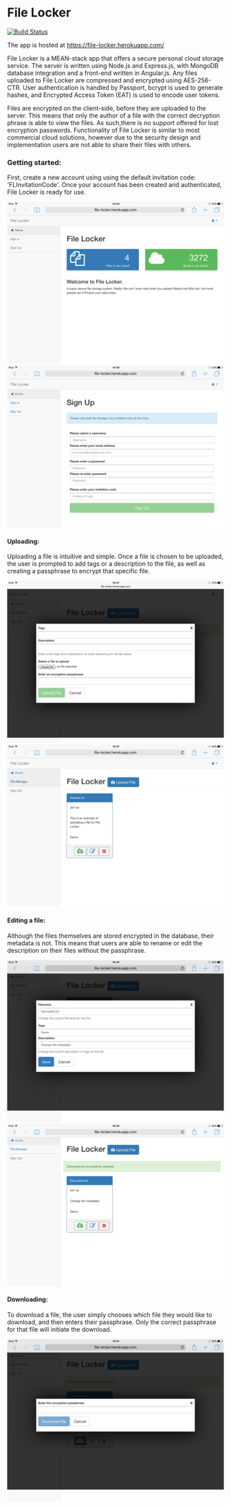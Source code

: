 # File Locker

[![Build Status](https://travis-ci.org/sschadwick/file_locker.svg)](https://travis-ci.org/sschadwick/file_locker)

The app is hosted at https://file-locker.herokuapp.com/

File Locker is a MEAN-stack app that offers a secure personal cloud storage service. The server is written using Node.js and Express.js, with MongoDB database integration and a front-end written in Angular.js. Any files uploaded to File Locker are compressed and encrypted using AES-256-CTR. User authentication is handled by Passport, bcrypt is used to generate hashes, and Encrypted Access Token (EAT) is used to encode user tokens.

Files are encrypted on the client-side, before they are uploaded to the server. This means that only the author of a file with the correct decryption phrase is able to view the files. As such,there is no support offered for lost encryption passwords. Functionality of File Locker is similar to most commercial cloud solutions, however due to the security design and implementation users are not able to share their files with others.

### Getting started:

First, create a new account using using the default invitation code: 'FLInvitationCode'. Once your account has been created and authenticated, File Locker is ready for use.

![Welcome](/docs/Demo/IMG_0080.PNG "Welcome")
![Sign Up](/docs/Demo/IMG_0081.PNG "Sign up")

#### Uploading:
Uploading a file is intuitive and simple. Once a file is chosen to be uploaded, the user is prompted to add tags or a description to the file, as well as creating a passphrase to encrypt that specific file.

![Upload](/docs/Demo/IMG_0082.PNG "Upload")
![File Manager](/docs/Demo/IMG_0083.PNG "File Manager")

#### Editing a file:
Although the files themselves are stored encrypted in the database, their metadata is not. This means that users are able to rename or edit the description on their files without the passphrase.

![Editing](/docs/Demo/IMG_0085.PNG "Editing")
![Changed](/docs/Demo/IMG_0086.PNG "Changed")

#### Downloading:
To download a file, the user simply chooses which file they would like to download, and then enters their passphrase. Only the correct passphrase for that file will initiate the download.

![Downloading](/docs/Demo/IMG_0087.PNG "Downloading")
